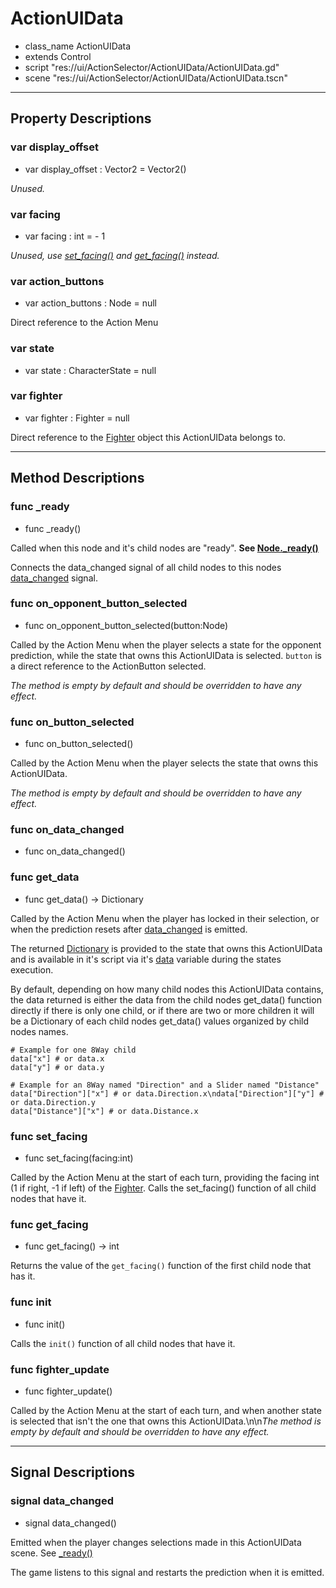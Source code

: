 # ActionUIData
- class_name ActionUIData
- extends Control
- script "res://ui/ActionSelector/ActionUIData/ActionUIData.gd"
- scene "res://ui/ActionSelector/ActionUIData/ActionUIData.tscn"





---
## Property Descriptions

### var display_offset
- var display_offset : Vector2 = Vector2()

*Unused.*



### var facing
- var facing : int = - 1

*Unused, use [set_facing()](#func_set_facing) and [get_facing()](#func_get_facing) instead.*



### var action_buttons
- var action_buttons : Node = null

Direct reference to the Action Menu



### var state
- var state : CharacterState = null

[](https://hustledocs.trimaydev.com/docs/missing-description.md ':include')



### var fighter
- var fighter : Fighter = null

Direct reference to the [Fighter](class_ref/Fighter) object this ActionUIData belongs to.




---
## Method Descriptions

### func _ready
- func _ready()

Called when this node and it's child nodes are "ready". **See [Node._ready()](https://docs.godotengine.org/en/3.5/classes/class_node.html#class-node-method-ready)**

Connects the data_changed signal of all child nodes to this nodes [data_changed](#signal_data_changed) signal.



### func on_opponent_button_selected
- func on_opponent_button_selected(button:Node)

Called by the Action Menu when the player selects a state for the opponent prediction, while the state that owns this ActionUIData is selected. ``button`` is a direct reference to the ActionButton selected.

*The method is empty by default and should be overridden to have any effect.*



### func on_button_selected
- func on_button_selected()

Called by the Action Menu when the player selects the state that owns this ActionUIData.

*The method is empty by default and should be overridden to have any effect.*



### func on_data_changed
- func on_data_changed()

[](https://hustledocs.trimaydev.com/docs/missing-description.md ':include')



### func get_data
- func get_data() -> Dictionary

Called by the Action Menu when the player has locked in their selection, or when the prediction resets after [data_changed](#signal_data_changed) is emitted.

The returned [Dictionary](https://docs.godotengine.org/en/3.5/classes/class_dictionary.html) is provided to the state that owns this ActionUIData and is available in it's script via it's [data](class_ref/StateInterface#prop_data) variable during the states execution.

By default, depending on how many child nodes this ActionUIData contains, the data returned is either the data from the child nodes get_data() function directly if there is only one child, or if there are two or more children it will be a Dictionary of each child nodes get_data() values organized by child nodes names.

```gdscript
# Example for one 8Way child
data["x"] # or data.x
data["y"] # or data.y

# Example for an 8Way named "Direction" and a Slider named "Distance"
data["Direction"]["x"] # or data.Direction.x\ndata["Direction"]["y"] # or data.Direction.y
data["Distance"]["x"] # or data.Distance.x
```



### func set_facing
- func set_facing(facing:int)

Called by the Action Menu at the start of each turn, providing the facing int (1 if right, -1 if left) of the [Fighter](class_ref/Fighter).  Calls the set_facing() function of all child nodes that have it.



### func get_facing
- func get_facing() -> int

Returns the value of the ``get_facing()`` function of the first child node that has it.



### func init
- func init()

Calls the ``init()`` function of all child nodes that have it.



### func fighter_update
- func fighter_update()

Called by the Action Menu at the start of each turn, and when another state is selected that isn't the one that owns this ActionUIData.\n\n*The method is empty by default and should be overridden to have any effect.*




---
## Signal Descriptions

### signal data_changed
- signal data_changed()

Emitted when the player changes selections made in this ActionUIData scene. See [_ready()](#func__ready)

The game listens to this signal and restarts the prediction when it is emitted.

